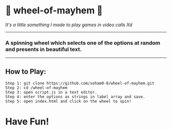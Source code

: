 # 🎰 wheel-of-mayhem 🎰
*It's a little something I made to play games in video calls Xd*
***
### A spinning wheel which selects one of the options at random and presents in beautiful text.
---
## How to Play:
```
Step 1: git clone https://github.com/soham0-0/wheel-of-mayhem.git
Step 2: cd /wheel-of-mayhem
Step 3: open script.js in a text editor.
Step 4: enter the options as strings in label array and save.
Step 5: open index.html and click on the wheel to spin!
```
# Have Fun!
